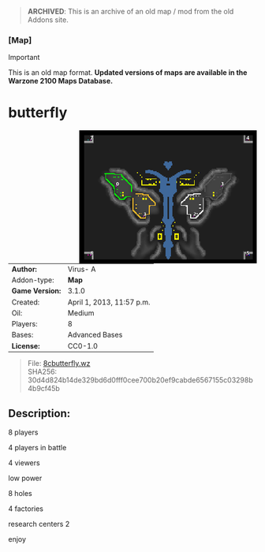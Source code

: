 > **ARCHIVED**: This is an archive of an old map / mod from the old Addons site.

### [Map]

> [!IMPORTANT]
> This is an old map format. **Updated versions of maps are available in the Warzone 2100 Maps Database.**

# butterfly

<img src="./preview.jpg" align="right" />

| | |
| - | - |
| __Author:__ | Virus- A |
| Addon-type: | __Map__ |
| __Game Version:__ | 3.1.0 |
| Created: | April 1, 2013, 11:57 p.m. |
| Oil: | Medium |
| Players: | 8 |
| Bases: | Advanced Bases |
| __License:__ | CC0-1.0 |

> File: [8cbutterfly.wz](https://github.com/Warzone2100/old-addons-site/raw/main/assets/105/8cbutterfly.wz)  
> SHA256: 30d4d824b14de329bd6d0fff0cee700b20ef9cabde6567155c03298b4b9cf45b

## Description:

8 players

4 players in battle

4 viewers

low power

8 holes

4 factories

research centers 2

enjoy

